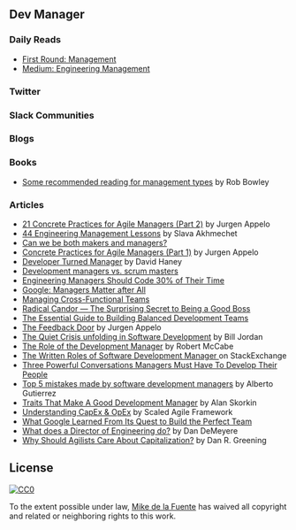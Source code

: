 ## Dev Manager
### Daily Reads
- [First Round: Management](http://firstround.com/review/management/) 
- [Medium: Engineering Management](https://medium.com/tag/engineering-mangement) 

### Twitter

### Slack Communities

### Blogs

### Books
- [Some recommended reading for management types](http://blog.robbowley.net/2012/06/21/some-recommended-reading-for-management-types/) by Rob Bowley

### Articles
- [21 Concrete Practices for Agile Managers (Part 2)](http://noop.nl/2011/09/21-concrete-practices-for-agile-managers-part-2.html) by Jurgen Appelo
- [44 Engineering Management Lessons](http://www.defmacro.org/2014/10/03/engman.html) by Slava Akhmechet
- [Can we be both makers and managers?](https://crew.co/blog/makers-and-managers/)
- [Concrete Practices for Agile Managers (Part 1)](http://noop.nl/2011/09/concrete-practices-for-agile-managers-part-1.html) by Jurgen Appelo
- [Developer Turned Manager](https://stackoverflow.blog/2015/08/07/developer-turned-manager/) by David Haney
- [Development managers vs. scrum masters](https://www.atlassian.com/agile/effective-management-across-agile) 
- [Engineering Managers Should Code 30% of Their Time](http://www.drdobbs.com/architecture-and-design/engineering-managers-should-code-30-of-t/240165174) 
- [Google: Managers Matter after All](https://www.infoq.com/news/2017/02/google-managers)
- [Managing Cross-Functional Teams](https://www.mindtools.com/pages/article/newTMM_30.htm)  
- [Radical Candor — The Surprising Secret to Being a Good Boss](https://getpocket.com/explore/item/radical-candor-the-surprising-secret-to-being-a-good-boss-1113686406)  
- [The Essential Guide to Building Balanced Development Teams](https://medium.com/javascript-scene/the-essential-guide-to-building-balanced-development-teams-b051a62acc80#.a0bo02z3w) 
- [The Feedback Door](http://noop.nl/2011/04/the-feedback-door.html) by Jurgen Appelo
- [The Quiet Crisis unfolding in Software Development](https://medium.com/@billjordan1/the-quiet-crisis-unfolding-in-software-development-cffbdafbf450#.f6sv6impb)  by Bill Jordan
- [The Role of the Development Manager](https://www.infoq.com/articles/development-manager-role) by Robert McCabe
- [The Written Roles of Software Development Manager ](http://softwareengineering.stackexchange.com/questions/19267/the-written-roles-of-software-development-manager) on StackExchange
- [Three Powerful Conversations Managers Must Have To Develop Their People](http://firstround.com/review/three-powerful-conversations-managers-must-have-to-develop-their-people/) 
- [Top 5 mistakes made by software development managers](http://www.makinggoodsoftware.com/2010/04/24/top-5-mistakes-made-by-software-development-managers/) by Alberto Gutierrez
- [Traits That Make A Good Development Manager](http://noop.nl/2009/07/traits-that-make-a-good-dev-manager-a-developers-perspective.html) by Alan Skorkin
- [Understanding CapEx & OpEx](http://www.scaledagileframework.com/capex-and-opex/) by Scaled Agile Framework
- [What Google Learned From Its Quest to Build the Perfect Team](https://www.nytimes.com/2016/02/28/magazine/what-google-learned-from-its-quest-to-build-the-perfect-team.html?_r=0) 
- [What does a Director of Engineering do?](https://medium.com/connect-the-dots/what-does-a-director-of-engineering-do-a263f6724d63#.glezb4q34) by Dan DeMeyere
- [Why Should Agilists Care About Capitalization?](https://www.infoq.com/articles/agile-capitalization) by Dan R. Greening

## License

[![CC0](https://mirrors.creativecommons.org/presskit/buttons/88x31/svg/cc-zero.svg)](https://creativecommons.org/publicdomain/zero/1.0/)

To the extent possible under law, [Mike de la Fuente](http://twitter.highfiveboom.com) has waived all copyright and related or neighboring rights to this work.
